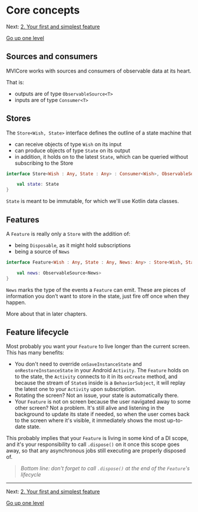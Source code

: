# Core concepts

Next: [2. Your first and simplest feature](reducerfeature.md)

[Go up one level](README.md)

## Sources and consumers

MVICore works with sources and consumers of observable data at its heart.

That is:
- outputs are of type `ObservableSource<T>`
- inputs are of type `Consumer<T>`


## Stores

The `Store<Wish, State>` interface defines the outline of a state machine that
- can receive objects of type `Wish` on its input
- can produce objects of type `State` on its output
- in addition, it holds on to the latest `State`, which can be queried without subscribing to the Store

```kotlin
interface Store<Wish : Any, State : Any> : Consumer<Wish>, ObservableSource<State> {

    val state: State
}
```

`State` is meant to be immutable, for which we'll use Kotlin data classes.

## Features

A `Feature` is really only a `Store` with the addition of:
- being `Disposable`, as it might hold subscriptions
- being a source of `News`

```kotlin
interface Feature<Wish : Any, State : Any, News: Any> : Store<Wish, State>, Disposable {

    val news: ObservableSource<News>
}

```

`News` marks the type of the events a `Feature` can emit. These are pieces of information you don’t want to store in the state, just fire off once when they happen.

More about that in later chapters.

## Feature lifecycle

Most probably you want your `Feature` to live longer than the current screen. This has many benefits:
- You don't need to override `onSaveInstanceState` and `onRestoreInstanceState` in your Android `Activity`. The `Feature` holds on to the state, the `Activity` connects to it in its `onCreate` method, and because the stream of `State`s inside is a `BehaviorSubject`, it will replay the latest one to your `Activity` upon subscription.
- Rotating the screen? Not an issue, your state is automatically there.
- Your `Feature` is not on screen because the user navigated away to some other screen? Not a problem. It's still alive and listening in the background to update its state if needed, so when the user comes back to the screen where it's visible, it immediately shows the most up-to-date state.

This probably implies that your `Feature` is living in some kind of a DI scope, and it's your responsibility to call `.dispose()` on it once this scope goes away, so that any asynchronous jobs still executing are properly disposed of.

>_Bottom line: don't forget to call `.dispose()` at the end of the `Feature`'s lifecycle_

---

Next: [2. Your first and simplest feature](reducerfeature.md)

[Go up one level](README.md)
